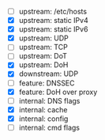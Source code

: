 - [ ] upstream: /etc/hosts
- [x] upstream: static IPv4
- [x] upstream: static IPv6
- [x] upstream: UDP
- [ ] upstream: TCP
- [ ] upstream: DoT
- [x] upstream: DoH
- [x] downstream: UDP
- [ ] feature: DNSSEC
- [x] feature: DoH over proxy
- [ ] internal: DNS flags
- [x] internal: cache
- [x] internal: config
- [ ] internal: cmd flags
